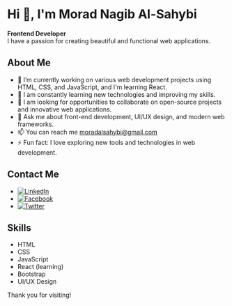 # Hi 👋, I'm Morad Nagib Al-Sahybi 

**Frontend Developer**  
I have a passion for creating beautiful and functional web applications.

## About Me
- 🔭 I’m currently working on various web development projects using HTML, CSS, and JavaScript, and I'm learning React.
- 🌱 I am constantly learning new technologies and improving my skills.
- 👯 I am looking for opportunities to collaborate on open-source projects and innovative web applications.
- 💬 Ask me about front-end development, UI/UX design, and modern web frameworks.
- 📫 You can reach me moradalsahybi@gmail.com
- ⚡ Fun fact: I love exploring new tools and technologies in web development.

## Contact Me
- [![LinkedIn](https://img.shields.io/badge/LinkedIn-0077B5?style=for-the-badge&logo=linkedin&logoColor=white)](https://linkedin.com/in/morad-alsahybi)
- [![Facebook](https://img.shields.io/badge/Facebook-1877F2?style=for-the-badge&logo=facebook&logoColor=white)](https://facebook.com/morad.alsahybi)
- [![Twitter](https://img.shields.io/badge/Twitter-1DA1F2?style=for-the-badge&logo=twitter&logoColor=white)](https://twitter.com/MoradAlsahybi)

## Skills
- HTML
- CSS
- JavaScript
- React (learning)
- Bootstrap 
- UI/UX Design

Thank you for visiting!
